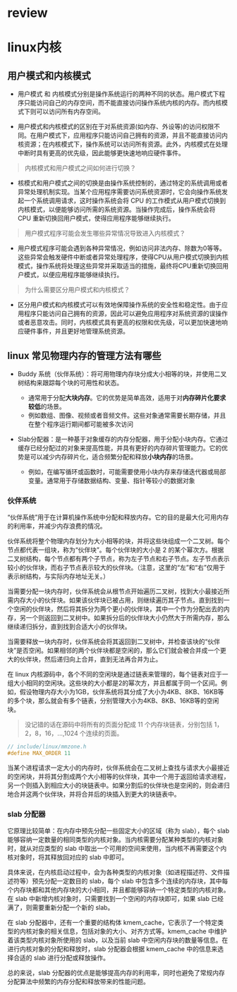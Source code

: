 # review

# linux内核

## 用户模式和内核模式

- 用户模式 和 内核模式分别是操作系统运行的两种不同的状态。用户模式下程序只能访问自己的内存空间，而不能直接访问操作系统内核的内存。而内核模式下则可以访问所有内存空间。

- 用户模式和内核模式的区别在于对系统资源(如内存、外设等)的访问权限不同。在用户模式下，应用程序只能访问自己拥有的资源，并且不能直接访问内核资源；在内核模式下，操作系统可以访问所有资源。此外，内核模式在处理中断时具有更高的优先级，因此能够更快速地响应硬件事件。

> 内核模式和用户模式之间如何进行切换？

- 核模式和用户模式之间的切换是由操作系统控制的，通过特定的系统调用或者异常处理机制实现。当某个应用程序需要访问系统资源时，它会向操作系统发起一个系统调用请求，这时操作系统会将 CPU 的工作模式从用户模式切换到内核模式，以便能够访问所需的系统资源。当操作完成后，操作系统会将 CPU 重新切换回用户模式，使得应用程序能够继续执行。

> 用户模式程序可能会发生哪些异常情况导致进入内核模式？

- 用户模式程序可能会遇到各种异常情况，例如访问非法内存、除数为0等等。这些异常会触发硬件中断或者异常处理程序，使得CPU从用户模式切换到内核模式，操作系统将处理这些异常并采取适当的措施，最终将CPU重新切换回用户模式，以便应用程序能够继续执行。

> 为什么需要区分用户模式和内核模式？

- 区分用户模式和内核模式可以有效地保障操作系统的安全性和稳定性。由于应用程序只能访问自己拥有的资源，因此可以避免应用程序对系统资源的误操作或者恶意攻击。同时，内核模式具有更高的权限和优先级，可以更加快速地响应硬件事件，并且更好地管理系统资源。

## linux 常见物理内存的管理方法有哪些

- Buddy 系统（伙伴系统）：将可用物理内存块分成大小相等的块，并使用二叉树结构来跟踪每个块的可用性和状态。
  - 通常用于分配**大块内存**。它的优势是简单高效，适用于对**内存碎片化要求较低**的场景。
  - 例如数组、图像、视频或者音频文件。这些对象通常需要长期存储，并且在整个程序运行期间都可能被多次访问

- Slab分配器：是一种基于对象缓存的内存分配器，用于分配小块内存。它通过缓存已经分配过的对象来提高性能，并具有更好的内存碎片管理能力。它的优势是可以减少内存碎片化，适合频繁分配和释放**小块内存**的场景。
  - 例如，在编写循环或函数时，可能需要使用小块内存来存储迭代器或局部变量。通常用于存储数据结构、变量、指针等较小的数据对象

### 伙伴系统

“伙伴系统”用于在计算机操作系统中分配和释放内存。它的目的是最大化可用内存的利用率，并减少内存浪费的情况。

伙伴系统将整个物理内存划分为大小相等的块，并将这些块组成一个二叉树。每个节点都代表一组块，称为“伙伴块”。每个伙伴块的大小是 2 的某个幂次方。根据二叉树结构，每个节点都有两个子节点，称为左子节点和右子节点。左子节点表示较小的伙伴块，而右子节点表示较大的伙伴块。（注意，这里的“左”和“右”仅用于表示树结构，与实际内存地址无关。）

当需要分配一块内存时，伙伴系统会从根节点开始遍历二叉树，找到大小最接近所需内存大小的伙伴块。如果该伙伴块已被占用，则继续遍历其子节点。直到找到一个空闲的伙伴块，然后将其拆分为两个更小的伙伴块，其中一个作为分配出去的内存，另一个则返回到二叉树中。如果拆分后的伙伴块大小仍然大于所需内存，那么继续递归拆分，直到找到合适大小的伙伴块。

当需要释放一块内存时，伙伴系统会将其返回到二叉树中，并检查该块的“伙伴块”是否空闲。如果相邻的两个伙伴块都是空闲的，那么它们就会被合并成一个更大的伙伴块，然后递归向上合并，直到无法再合并为止。

在 linux 内核源码中，各个不同的空闲块是通过链表来管理的，每个链表对应于一组大小相同的空闲块。这些块的大小都是2的幂次方，并且都属于同一个区间。例如，假设物理内存大小为1GB，伙伴系统将其分成了大小为4KB、8KB、16KB等的多个块，那么就会有多个链表，分别管理大小为4KB、8KB、16KB等的空闲块。

> 没记错的话在源码中将所有的页面分配成 11 个内存块链表，分别包括 1，2，8，16，...,1024 个连续的页面。

```c
// include/linux/mmzone.h 
#define MAX_ORDER 11
```

当某个进程请求一定大小的内存时，伙伴系统会在二叉树上查找与请求大小最接近的空闲块，并将其分割成两个大小相等的伙伴块，其中一个用于返回给请求进程，另一个则插入到相应大小的块链表中。如果分割后的伙伴块也是空闲的，则会递归地合并这两个伙伴块，并将合并后的块插入到更大的块链表中。

### slab 分配器

它原理比较简单：在内存中预先分配一些固定大小的区域（称为 slab），每个 slab 能够容纳一定数量的相同类型的内核对象。当内核需要分配某种类型的内核对象时，就从对应类型的 slab 中取出一个可用的空间来使用，当内核不再需要这个内核对象时，将其释放回对应的 slab 中即可。

具体来说，在内核启动过程中，会为各种类型的内核对象（如进程描述符、文件描述符等）预先分配一定数目的 slab，每个 slab 中包含多个连续的内存块，其中每个内存块都和其他内存块的大小相同，并且都能够容纳一个特定类型的内核对象。在 slab 中新增内核对象时，只需要找到一个空闲的内存块即可，如果 slab 已经满了，则需要重新分配一个新的 slab。

在 slab 分配器中，还有一个重要的结构体 kmem_cache，它表示了一个特定类型的内核对象的相关信息，包括对象的大小、对齐方式等。kmem_cache 中维护着该类型内核对象所使用的 slab，以及当前 slab 中空闲内存块的数量等信息。在进行内核对象的分配和释放时，slab 分配器会根据 kmem_cache 中的信息来选择合适的 slab 进行分配或释放操作。

总的来说，slab 分配器的优点是能够提高内存的利用率，同时也避免了常规内存分配算法中频繁的内存分配和释放带来的性能问题。